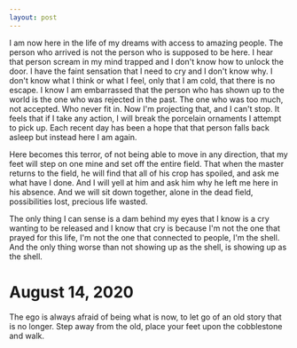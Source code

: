 ```yaml
---
layout: post
---
```


I am now here in the life of my dreams with access to amazing people.
The person who arrived is not the person who is supposed to be here.
I hear that person scream in my mind trapped and I don't know how to unlock the door. I have the faint sensation that I need to cry and I don't know why.
I don't know what I think or what I feel, only that I am cold, that there is no escape. I know I am embarrassed that the person who has shown up to the world is the one who was rejected in the past. The one who was too much, not accepted.
Who never fit in. Now I'm projecting that, and I can't stop. It feels that if I
take any action, I will break the porcelain ornaments I attempt to pick up.
Each recent day has been a hope that that person falls back asleep but instead here I am again.

Here becomes this terror, of not being able to move in any direction, that my
feet will step on one mine and set off the entire field. That when the master
returns to the field, he will find that all of his crop has spoiled, and ask me
what have I done. And I will yell at him and ask him why he left me here in his
absence. And we will sit down together, alone in the dead field, possibilities
lost, precious life wasted.

The only thing I can sense is a dam behind my eyes that I know is a cry wanting to be released and I know that cry is because I'm not the one that prayed for this life, I'm not the one that connected to people, I'm the shell. And the only thing worse than not showing up as the shell, is showing up as the shell.

# August 14, 2020

The ego is always afraid of being what is now, to let go of an old story that is no longer. Step away from the old, place your feet upon the cobblestone and walk. 
